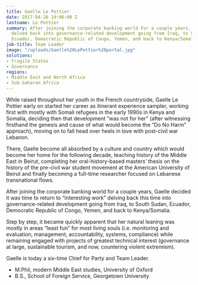 ```yaml
---
title: Gaelle Le Pottier
date: 2017-04-26 19:06:00 Z
lastname: Le Pottier
summary: After joining the corporate banking world for a couple years, Gaelle Le Pottier
  delved back into governance-related development going from Iraq, to South Sudan,
  Ecuador, Democratic Republic of Congo, Yemen, and back to Kenya/Somalia.
job-title: Team Leader
image: "/uploads/Gaelle%20LePottier%20portal.jpg"
solutions:
- Fragile States
- Governance
regions:
- Middle East and North Africa
- Sub-Saharan Africa
---
```


While raised throughout her youth in the French countryside, Gaelle Le Pottier early on started her career as itinerant experience sampler, working first with mostly with Somali refugees in the early 1990s in Kenya and Somalia, deciding then that development “was not for her” (after witnessing firsthand the genesis and cause of what would become the “Do No Harm” approach), moving on to fall head over heels in love with post-civil war Lebanon.

There, Gaelle become all absorbed by a culture and country which would become her home for the following decade, teaching history of the Middle East in Beirut, completing her oral-history-based masters’ thesis on the history of the pre-civil war student movement at the American University of Beirut and finally becoming a full-time researcher focused on Lebanese transnational flows.

After joining the corporate banking world for a couple years, Gaelle decided it was time to return to “interesting work” delving back this time into governance-related development going from Iraq, to South Sudan, Ecuador, Democratic Republic of Congo, Yemen, and back to Kenya/Somalia.

Step by step, it became quickly apparent that her natural leaning was mostly in areas “least fun” for most living souls (i.e. monitoring and evaluation, management, accountability, systems, compliance) while remaining engaged with projects of greatest technical interest (governance at large, sustainable tourism, and now, countering violent extremism). 

Gaelle is today a six-time Chief for Party and Team Leader.

* M.Phil, modern Middle East studies, University of Oxford
* B.S., School of Foreign Service, Georgetown University